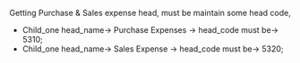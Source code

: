 Getting Purchase & Sales expense head, must be maintain some head code,
* Child_one head_name-> Purchase Expenses -> head_code must be-> 5310;
* Child_one head_name-> Sales Expense -> head_code must be-> 5320;